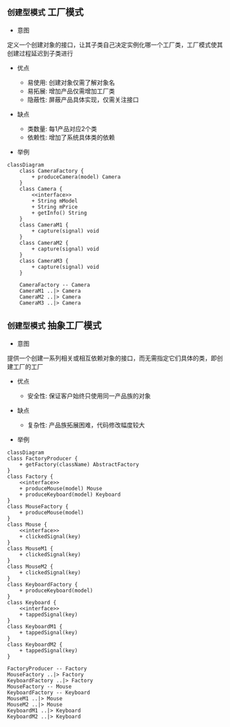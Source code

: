 ## `创建型模式` 工厂模式
- 意图

​		定义一个创建对象的接口，让其子类自己决定实例化哪一个工厂类，工厂模式使其创建过程延迟到子类进行

- 优点

  - 易使用: 创建对象仅需了解对象名
  - 易拓展: 增加产品仅需增加工厂类
  - 隐蔽性: 屏蔽产品具体实现，仅需关注接口

- 缺点

  - 类数量: 每1产品对应2个类
  - 依赖性: 增加了系统具体类的依赖

- 举例

```mermaid
classDiagram
    class CameraFactory {
	    + produceCamera(model) Camera
	}
    class Camera {
	    <<interface>>
	    + String mModel
	    + String mPrice
	    + getInfo() String
    }
    class CameraM1 {
	    + capture(signal) void
    }
    class CameraM2 {
	    + capture(signal) void
    }
    class CameraM3 {
	    + capture(signal) void
    }

	CameraFactory -- Camera
    CameraM1 ..|> Camera
    CameraM2 ..|> Camera
    CameraM3 ..|> Camera
```

## `创建型模式` 抽象工厂模式
- 意图

​		提供一个创建一系列相关或相互依赖对象的接口，而无需指定它们具体的类，即创建工厂的工厂

- 优点
  - 安全性: 保证客户始终只使用同一产品族的对象

- 缺点
  - 复杂性: 产品族拓展困难，代码修改幅度较大

- 举例

```mermaid
classDiagram
class FactoryProducer {
	+ getFactory(className) AbstractFactory
}
class Factory {
	<<interface>>
	+ produceMouse(model) Mouse
	+ produceKeyboard(model) Keyboard
}
class MouseFactory {
	+ produceMouse(model)
}
class Mouse {
	<<interface>>
	+ clickedSignal(key)
}
class MouseM1 {
	+ clickedSignal(key)
}
class MouseM2 {
	+ clickedSignal(key)
}
class KeyboardFactory {
	+ produceKeyboard(model)
}
class Keyboard {
	<<interface>>
	+ tappedSignal(key)
}
class KeyboardM1 {
	+ tappedSignal(key)
}
class KeyboardM2 {
	+ tappedSignal(key)
}

FactoryProducer -- Factory
MouseFactory ..|> Factory
KeyboardFactory ..|> Factory
MouseFactory -- Mouse
KeyboardFactory -- Keyboard
MouseM1 ..|> Mouse
MouseM2 ..|> Mouse
KeyboardM1 ..|> Keyboard
KeyboardM2 ..|> Keyboard
```

